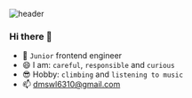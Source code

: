 ![header](https://capsule-render.vercel.app/api?type=waving&color=0:FFD1CF,100:FF7DA4&height=225&section=header&text=welcome&fontColor=fff&fontSize=76&fontAlign=69&fontAlignY=41&desc=Frontend-Engineer&descSize=20&descAlign=87&descAlignY=59)

### Hi there 👋  
- 🔮 `Junior` frontend engineer
- 😄 I am: `careful`, `responsible` and `curious`
- 😎 Hobby: `climbing` and `listening to music`
- 📫 [dmswl6310@gmail.com](dmswl6310@gmail.com)


<!--
**dmswl6310/dmswl6310** is a ✨ _special_ ✨ repository because its `README.md` (this file) appears on your GitHub profile.

Here are some ideas to get you started:

- 🔭 I’m currently working on ...
- 🌱 I’m currently learning ...
- 👯 I’m looking to collaborate on ...
- 🤔 I’m looking for help with ...
- 💬 Ask me about ...
- 📫 How to reach me: ...
- 😄 Pronouns: ...
- ⚡ Fun fact: ...
-->
